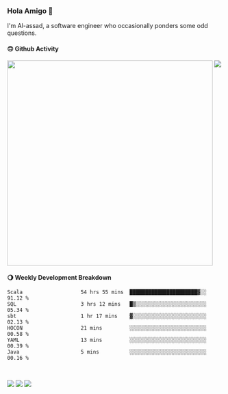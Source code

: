 ### Hola Amigo 🤣   

I'm Al-assad, a software engineer who occasionally ponders some odd questions.  
 
#### 🙃 Github Activity 
<div>
  <img src="https://github-readme-stats.vercel.app/api?username=al-assad&show_icons=true" align="top" style="display: inline-block;" width="480"/>
  <img src="https://github-readme-stats.vercel.app/api/top-langs/?username=al-assad&hide=css,html&langs_count=8&layout=compact" align="top" style="display: inline-block;"/>
</div>

#### 🌖 Weekly Development Breakdown
<!--START_SECTION:waka-->

```text
Scala                   54 hrs 55 mins  ██████████████████████▓░░   91.12 %
SQL                     3 hrs 12 mins   █▒░░░░░░░░░░░░░░░░░░░░░░░   05.34 %
sbt                     1 hr 17 mins    ▓░░░░░░░░░░░░░░░░░░░░░░░░   02.13 %
HOCON                   21 mins         ░░░░░░░░░░░░░░░░░░░░░░░░░   00.58 %
YAML                    13 mins         ░░░░░░░░░░░░░░░░░░░░░░░░░   00.39 %
Java                    5 mins          ░░░░░░░░░░░░░░░░░░░░░░░░░   00.16 %
```

<!--END_SECTION:waka-->

<br>

<a href="https://twitter.com/Alassad_dev"><img src="https://img.shields.io/badge/Twitter-@Alassad__dev-blue?style=flat&logo=twitter" /></a>
<a href="https://t.me/alassad_dev"><img src="https://img.shields.io/badge/Telegram-@alassad__dev-orange?style=flat&logo=telegram" /></a>
<a href="https://al-assad.github.io"><img src="https://img.shields.io/badge/Blogs-Linying_Assad's_Blog-yellow?style=flat&logo=github" /></a>

